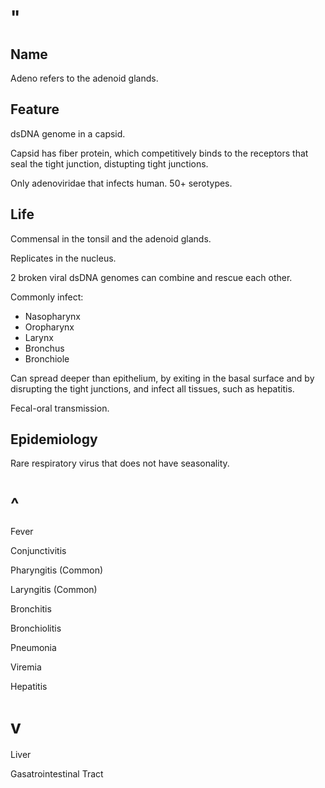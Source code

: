 # "

## Name

Adeno refers to the adenoid glands.

## Feature

dsDNA genome in a capsid.

Capsid has fiber protein, which competitively binds to the receptors that seal the tight junction, distupting tight junctions.

Only adenoviridae that infects human.
50+ serotypes.

## Life

Commensal in the tonsil and the adenoid glands.

Replicates in the nucleus.

2 broken viral dsDNA genomes can combine and rescue each other.

Commonly infect:
- Nasopharynx
- Oropharynx
- Larynx
- Bronchus
- Bronchiole

Can spread deeper than epithelium, by exiting in the basal surface and by disrupting the tight junctions, and infect all tissues, such as hepatitis.

Fecal-oral transmission.

## Epidemiology

Rare respiratory virus that does not have seasonality.

# ^

Fever

Conjunctivitis

Pharyngitis
(Common)

Laryngitis
(Common)

Bronchitis

Bronchiolitis

Pneumonia

Viremia

Hepatitis

# v

Liver

Gasatrointestinal Tract
